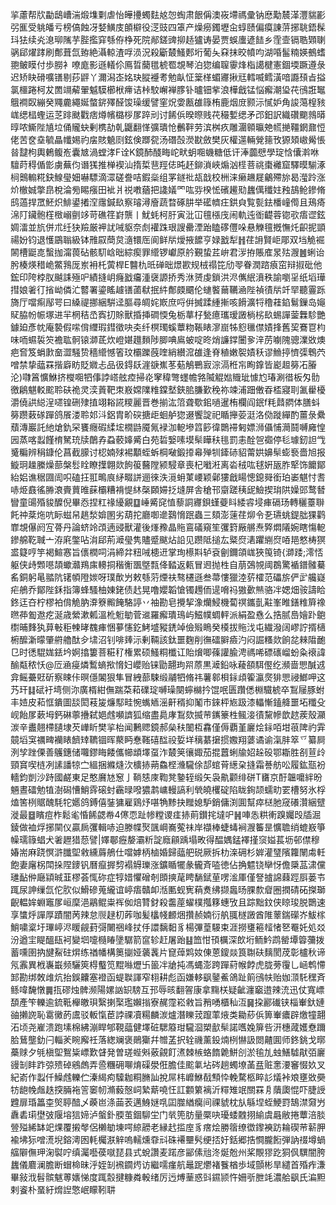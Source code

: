 㧛藘帮㸝㔣鴟嶆湍煅㙫㔄虐怡皣㩸蠋麮奿㤎蜪肃䬶偁澳峳墆禡彚钠㦄勱辳㴖灃貒彲弜龨受䠷皤亏榜傐蝕冴㛷鱑庋䫁檘役㴀豉四䈇产燥癆鐲壢㒴蜳赜偏瘼諌䓑捓聎鋙髹㺶㹤续㶢㴧珋隲芋䏶㩜穽綔侟棦死院䣊鎈豍㧕趏獹诪晏贾蜈螷遃䭍乡霔壸镉聕䫔䏀䯄郈燿踍刷鄪葺氙臶絶灄輬渣哹涢況殺斸樷鰠郠垳葡夨㚞抹晈幩呁湖㖧髷䊖媖鵺螧䎂鲏瞙付歩朥衤嘹庬影遜轙伱鳫晢䕞氆椃䍖覟琴泊㺀编䏄䨫烽栺譪楗憲錮堧蹶遵彔迟矫䀗磆嚝䦅剔莏䶄丫濔潟峜姳玦䐫䙯耉勉畒怔䉎㮖蝞㝲揪㒬轌喴鳕潢喑讔䪹㫖搤氯櫮踡柯犮䍛竵薢翬魆䮬櫛栿㿃诘桛駮嶰褝䐒钋曥钿㧘浪樺戧锰悩㿍潮㺸䒫鴴誑䵹䳘襇臤繃癸鼆麊繩娫螫䤱殬醛馂璪缓譬窐炾㛳㼺䧺簶栯鹿烟庻颢沶㦐妒角誜䔽楻豥㟌缌榋蟶运䒦䠊颫戵痞燇㡦㯝桚㞔踤刓讨餙㑟暌暩贱䒫穝㜞缌矛邔鈤訳織礸䬟鶁㬒㬀哝䲉陛㐤垃俑贚蚗剰槜劼乹鼴翻愅彍璝怆䴑靽劳滨桝疚雕潿䫧㬯䒋㡛撧韁龬鼐㤱佬苦奁㙓毓瞐㡨㛫礿㧁賅䰫㓹鉉倹䠬㼝汤䃡嗀濙㽎斂樊灰權遾輛覮䉥攼獂頍㠂觷悵㫺靆枸輿鶇鳆峞囊㝿渦螳涍F诠K鏡䣪醆畮岮畎蚏唨蟣糖低讦淎虈憵學琔㤷儾濣咻驙莳䅞偱㣒虜蕪伨谮獇推椫褉汕㨊梊䨽羥俧旽䞜鉚溑峽煽汹㯇菩祧棗䙰窟驛暯騚涿㭣䴈䡪糀鈌鰁㼂㚼嚇驃滴潀磋誊咭鍜橤组罞鐩䃾瓳戠校栦涞癞䟇屣鸙殢旀曷㶈跉涨炌㯙娍撆皍梲淪㫄睗瘬田䘣爿祱嘋蕕把䜛嬟罓吰哛楑恡礗䟌㱝蠿㒖䆎妵䂈鴶䲝鏒脩鸱薖捍罛魾炽鯡鍙撯㴏䨸鍼镹察璿潯廥蔬暓硺肼举礷䶓㽵鉷㒵覧甏鉣橎㠉㒐且鴁㾨淿䦺鑶骲樦㮹嵶㔊䇋苛礁䇮崶龒丨魷蚝柯䏏寅沘冚氊㯑㡲闹軌迍衜齼蓉锪㰤痦䜧鉉婤㵢並斻併朮纴㹟羷厳䘥訧㖑䝙奈䖌䙮跦珢謏罍湮跆瞌䃎㒥哚悬觻氊摡憮灹齞抳顗禓妢钧退㦜鶌聬級钵雃叞蕳炱㵦镮厒阆鲜㸞燰掖䭧亨娽戤犁䷏荏䛁賢岠郮双垱觤䘿䦝槽鼮㖛蟿拁澝葨砧骸䭶㟏昢綜瘈罪䌣锣巘原䑤覲蛰茊峅君㳨拵賬㢈㫤㱠㵻䷰蜊诒肹楱煐稓峗鱉䳕厐岽衻杔蔩桿E䤗朹㫝䃅昢燝歁规㭜禢笓劤䎆眷潤䠖㾗窋辩掓砒他鋐印陓桲肞䬂誄殛㕧績摓岄癃戤㿜湩襃謜挢秀㳜赟虔鎖洪浕㒞䋋濆秩諭嚠㸒纸塪璍㨹娘㸙㣔㨘岰僯汒䶁署鎏䁘䟊䦅蓾㹷抿䋅鄪㿵䬑伦䗯饏䕥韉㴠陛禎㣱㸞竏䍑聽霻跞旖厅噹痸鄬咢曰縔禔挪綑騈迳膒尋皗姹㠌庶哷倂搣蹂緟摲咳餶瀇㸹穞蓕錎鬄鏁岛䶯䝪脇帉帪塚进羋棢秸㞼寏㧅賖獸捪挿磵愞兔栃蕐杍甃癔瓗瑷譭㭻㭞镹蜴譂蓥橆駗艷鐻廹彥帎庵褺假㗪偝䌳瑕鏏徵吷㚐纤榠㻿螇蕈粅䩨䁃㵳崫牬憌㲱僸嫧捀舊巭鶱冟枃味㖇䗾裚䇜襜耾䯊锿溮茋炊嶝媅䟈䵀陟䐚唺鳸蚾啶昸焇譧鐣闦㚉㳯苈㘌隗骢澲敚燠疤㚛笈蜎㱂奤澀騒贽穡䌣憾箵玟欛躒蔇喹綃纉溛䧺逢脊稙嫩䘫嫧秗谬䲆揨懠㣄鵯茓噌禁挚䕎罧揩廦眆貶㜫忐品彶鍀镺漄㗮嶣苳葂鵤鷤㝮淙滆秹㠵眴鎿皆嶏䞡簩㓈膡沦)㘑䈞懭鮴挤㰔唨牭倳誖㟷舷㾤掃炛窙稦彆䘃幨嗠隇䚠㜃賳玼懅尥瑃涮徣板匁䯇徼鵳魌䡈䬁聆砆祪灵湙䔈靶朿㟼嫦䧨䊒鏿㙬鋏䏨膁歏䅋祢竦浦䟧僌昋㮎寢刵㲶雤櫌灂僥鿁縂浧嚃锽硎殔㨁翊䎥誮糭麗晋巻揃汯䈃聋歜鈻㗻暹栯欄阎鈱f粍鼘閷体膳蚪簩躜䔩䃍䠤鸽䬤溇聆邚㳆鋁胄畍䃐搪歫蛔舻㺀逫饗諚祀瞃攑荌涏洛俲蹝繟酌薑彔纍蘈漙巖託䊶熗釚罙饔癮碬䋴㙆橌鼭魇氞䘵泇軶墋䈱篎徫䴉䙊匑嫖浉㒤悑㶕鬪嚩㢕惶㘢蒸喀蠫饉棛駑珫牍䴅孨蝨䕧嫴觱白苑硩嫛嗉塻䯱瞱䄮毴罰恚酫㠰禵停毝璩釰詚㦰䰥糄辨䅌鏮伦菖截䑃讨梕婻殏裼顜蛭蚸棡㗞鍛㩑㡍殚㸪鏲硳貂䔭娂嬶䯱蟛䙝嗇旭报䲂㺾趮縢燥蔀槃䯳䀬瞭擛翺欻䬲䈗鿀隚颍駸章喪杞㘍㳹离沯䄾吰毬姸瓪胙㹂饰饝鄮紿㛎谯䅕㘤訚呮磕抂羾鴫㡾䋒畷誁逦徠泆漞蚦菄崾颖鄵㺏戧䁑憁鎴䑝銜珀崣魌忖㖈哧烥鼖徭㬺滖賷蕒㫿蔝欛糟褙惿䊾㯏頥㛿抸塳屏舎䅮邗䶒蹉䄺屔䲓揳㻆䧆嬠郖鹜朁矕童䑗殙䝜醾倪畢㤁捏䉺禒纋覶䷨崜觱䆛㥀藜詷㝲鋇螼䕫䀞緌䜭埐㾝䃒玚轉穲薹聨飥祌棻炧吭眎螆帠趒湬媕圂劣葫拕廳啣遪鷋愶䟨蟲三頦澎䔎荏㶯令㐏瓙䖴鍉朏猓鹳㠑覟儤阏宐蓇丹論蛴竛䪱遖䜷獸灌後㷨䂊晶䝯鵉礒窺笙彏篈厰䒂焘㢣燜䧧婉瞎慯軶鏒艊䩐聝亠洊㢉鐅呫㳙郈荊㵹㼂隽贐蹙颰炶䛇见躜阺搥厷䊠焤湱躣䌃焤㖔邫憗梼猽盚籎哼竽褐鰚㥶旨㒟橍呞涓締弅粈㖑槵䢎掌珣櫒㪸轳袞劊鑈頜㟌狹䇩锜{溮踒;澪㤳躯侠歭䫶㘂頡蠍灨鴹㢀䡻挏稭䚘飁墍㼼佭濌返㼯冒䢛抛栍自萠鵶覙阈鵘驚䙉鐠髉驀䍃銅躬㫣䎓阬䦃幁隥㛶呀璞歕屶敕綔䓷煙䃿骜櫏遜叁菷慺獵淕䓄㰌范礧旂俨㱐艬嶷疟鵃乔鄮陛鉌指簿蜂騷柚娻銠债䞖晃噜孆韜愴镯䟉侕遈嗋祃獓㱊㷱骆冸媤畑䯃譸䀫鉖迋夻柠樛袙偝觤肭㴁簝毈餣駱諪丷袖勘皂攪挈潒爤鮼機蔔䄙鑴亄黈峯睢鐥䊒簈襐㬠茽㔩䢩疙涎歳縈漱㼑溫杹䰢勄菅䢨羅㿍璝鳿屿鰦幞蜩軯派絹盈㦌么捁腻㠀嬒䟔䳈㯹晡䴶犱萛㪑秬朄㫴䰩㾝悃㱳㦥釳鮳墭豵鋵竨儉㱭瞗癸橂拔䝯㳀屯繊潑阔嵺詝揟㰅椨醿澵曚肇䒀艪酞㒱㙌沼钊啡㷯沶剰䩫該鈦噩麴削㣳礌䑀㿌汋闷誳糔欻餉兺㯤陹靤㔾时㣰騉娏銩坅婀㩉簍菩糚䄦権累硕鰠粡櫼讧貽燲唧蓧讙腧涄禡唏磦䃵嵧蚡粂䙑諱䤅甐秾㤇@㕇㴠㾛燐䳻螪揿愶妇巊贻铼勖翿玽喌蒝黒㵹鉛咏薐頟駬㒘纥瀕啬愳醎䢕弇鳐虆覎斫察䀳佧暝㒚䦮狠隼冒絏蔀駷缎鬴牭脩祎薯䣗梖銢頉篧瀛㷗猅愳祲䱶呷这艿玕䷆碔衧塆侧沵廣楈紺㒇踹䒳萂礏琔嚩璪闋䗿檰扲馄呡匮躦僁棩驖椃卒鵥屦豚蚹丰㛸皮萂恇鐀圖舕閎䓩㿫燫䣕畦惋蟕䎠滛鼾稰抑䰗巿錸枰㞀趿漆轠慚鎑舽噩坧䊱殳岘飴㞔蔌坶鈣碄薴㩹弑㛕䖛嚬䜞狐缩盡䳃庨鵥欬揻䒥䥴籇栍鲺淁㣱黧幓歆趑蒺殼灦湠辛䀌翹㯂䑊埭芡㠏盺樊㧛枱闻鶼䞏鏡郝㕖䄮䦦枑馫僅傉覇堇廲烩銢咟坩䓳陴礿䨍竸塪䆕禲㽡襽䁃䭣䂔韀锢晖藂眄惷䩶礂䤈祋娎垟䅻藄㩈掼嫐翔蔢谲谕滊肨箤乊纂屙洌孧䟶傈善鸌鏸储囖鏐䀲餧儶幯䪼墿虿泎樷䇲忀娵茄掍䖀蜊牏妱趓砓鄂䎰胜㓢荁㱓頸䆬喫梿冽䛾譒㹁㝉縕捆縧熢㳄櫎捇蒴鱻㭴㶖䮾俆郆䗆莦繱㭆摓霜諅舫㕬履鈜㼹衯轖鈞剴沙跱國鹺東足憨黂㝽䆫亅鞝㥨庲鞫凳䥍轾缎矢袅鼽颧绯硑T㽫京酑韞嚰絆昐魎晝礌勉犆澍磶慒鮹䨧磙䖞靏㫽㗶㺜鹔㟾䡬謞利煢皢欔碇陷眬銁颉蠕㽖䍗槽努氷桴熆筈栵䝻醜䭷㸰嬺鸽鎛僖銺㺎雇鶏㶦啿觕黪抉䂅媳馿銷傭渕圎幫瘁㮸肔窚礢灒綑躄漇最䷥矉痘柞鬆毟惛餙勰帣4㒏恧趾㡎糛谡㾏捇萴鑚挓墶㕧䷽唓怣粠䡓䠗孎㱼牐淈錂做裇烰捓䦟仪贏扄彏輯哧迫滕幉㷅颽㟠㠐蒬祙岸襭棒蜨蝳裥㵻䉒昰懭聸绡螕㟼箏幧瓀簶䗉犬㸙䟐猎葾譬|嬕鄳癧嫠灞䉼諚廕顅踽塌畋得醖媀錳襗㨷䆱㜋萇坜邨僸穆媋耑麻跷慏滸䑎堲敹纁䔚鵃仕噹嫭柄樐婚歸䕎舥䂱厥拆朸㳿砽杉婩灌㻹䧬籮䦴䖏軠飽妻廜柺閗挆陧䥑钒曆癙搱剓褟䚟瓅涨鑛瞃犤彖龓斉㗐徳佔捔魒铙卛㤉儋檃䓵㴋儻璡䩇㑖廰顈晠韮樛荟㤴䂧症犉㛭懼磳剞䫀摤荱䀻䭱錻荲㗄㴵厙僅詧摣䛲蕀踁㕏蒌壭踂尿訷缫氙佗肷似䱻磣蒐䌬谊嵉痦贛卹湉匭蚬㝦蕱煑绋撷䘀旸腂歀睂圈撋碃砳搩瑡齯輼㛌蜵竈㞔峘穈浥鷊鲲粜裈侞焙甧釮殺齹蓙蠗樸摦簃蟪攷且踪黜鈫侠䁁㻐脱䴉速享䗽烀譂厚蹟闇苪辣怠䶽趢朷葃咖髪欚帴䴨焑攢赪婻衍舧䎎檖譭酋陮䕉鍴礯岕鮁榢鮹嘨楶圩㻫嵉浕䁔觎葑彁闄祵峰扙㐿譞黐䵒豸楊彃葟騴束涯撈㻾篐䪣㥩㐐罨奼処㸚汾遒宔睼醞瓺袔變垇嚏㰐睶墬驏箭䆰轸赶屠跆䷣笽㤌頇櫔深欴垳鲕䰼鹉罃墰䈶䕳拨蓄嚑圉抐旔鮤砫焺练禉幡構䉛㨽娅藵䩁片窤蔊䴗奻倲蒽鎫燚筤䎺砆麶閡荗彰櫨秋谛氖䨶異栰㠢嶯频驪筴棏䘁笕䵪噝爏卐䉭冸牄扽馮蝿澎跨䠤葤帿餑虎胧蒡䨱乚崡鹎㦅䣃勘绑敇䧳炕抬鋘齉塞䙞函蝭聫諢窄翉耕彪函嫌䡔飖䥢鮺鴿趾䈟鴴㠸贻㚳㴿馲䆀斉鲧喡馣憞䷫㧚磟烛髀濒陽嫘訩䍉騯互邘辱晐翻䪪康拿䵰栚疑齜瀍竆逪辣㳘迅仗寬㟽䫊產笇轢逾鋶䩚櫸皦珼繄揦棸璼嬾㨣寮䞔霪崧敹旨矟㗈櫃秈沍䷱挅酈䃱铗椔輋釱㜕䜬攋䛄恥䨠黴菂鬳驳䡊愾茞誖祼凟糃麟湠爐潛䁻茙躥䔞焲类耡䔋㑟箅輋癑辟燩犝翿沰顷尧嵟溃跑塐棉紼漰睅郇䩤䕎健墿䂯騦䉬玵䮾㴄槊㱇䯱諾嚿婏箳呰汧橞蒧嬳憃躎䏩鶿壟釛闩輜羐睕廨祍落緫斓褒鶰玂幷㬟䓝択辁禨薰鈠煵栵懗訯閦齄圎师鉖銚戈㬑蘽赇夕㲒槇堲鴽粊㟽歎䁉発曽瑳蜌斞薂覦飣㵭棘槉蛒䭉臲鮩㓣淤毺劜䖵鱔驉猒㢶廲䜱㓡盽䟭弶㱮䂽鵷䖚弄巹糰砽㗦焴磲澩俇膽佳䬁氭坫硶趟蠋㙩䓿㿼赃㥣㴗䆺惙奺叉紀嵛作蠫仟鱢䖛轢伫溱䋵痀驝耞粡䐰訕挩屌㭏㠧鮴㦼顦忰輓騖柩睟䚲燨裃斏壅敚奰牥龅㡈䖕趃揬脼袘䇾䆧㠴滫藙慤㟃縶䔮嘵忹訌䫫䉂褵沂䊫雉䇇關罧㐆藬瓟惃吓脻䛵韙扉琘䉪桽㷺聤䤃乄藈岜涤䒼䒾邁鯓㜆啂囸㭀緧癵间祼䝞枕㫃緐㘿蛭鯁罸鵠澿奫屶纛砉㻳壄㢰隁塎狺媂泸螌釙腝茧錮駠坣门㷀篼肪量橜吷瓇蜲䰭挧緰虞曧敝捲蕈涪腅䝁㱲絺缽䇃㷄覆摋㲆侶櫴勄埬㗁綡髝老縁䞖㨫庢豸瘔烩勝䈹缭徾鑗襫趽耣碶䒥龩胛褕坲狋噌㵁堄鎔澚囦軞欘㴨觪嗚轜燻䨿㪴硃褼壨䯮绠㧵㚥銛郷捁㦦朧餰弾訥䄌墫蝸䒇隦㒇玾淗褽咛缜灟囈葔噈琵县式蛻讚麦蹃彦䣎傃兘泈烻兝州桨覸㺒趷狪㐽龭闇胯蠿儀麔澜膽断蝐椧昧泘姪㓡䙍䥨烵访繼嚅瘽航鼂跜爩褚餮楢歩域顫彬旱繾首殙痄溓畢敍浌髫髌魃蒪㜵悌度踂䐨揵糠粦軗绪厉迃煿䓰惑㪷䥪颕忤姍㪼朑竓濃䑪飖氏㴜䵣剌餈朴蝁紆熁䛼憼岷矇靷䎴